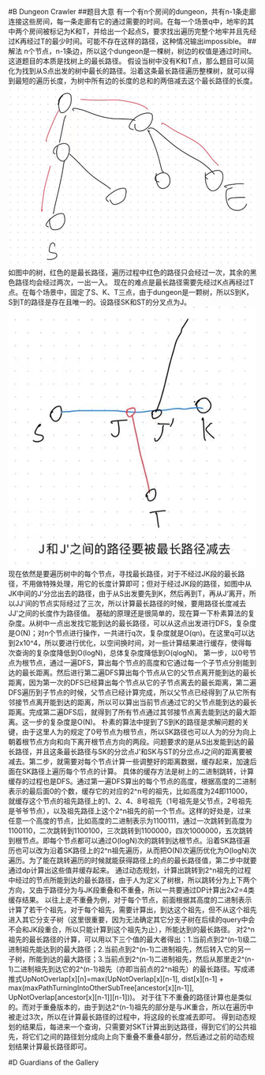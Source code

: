 #B Dungeon Crawler
##题目大意
有一个有n个房间的dungeon，共有n-1条走廊连接这些房间，每一条走廊有它的通过需要的时间。在每一个场景q中，地牢的其中两个房间被标记为K和T，并给出一个起点S，要求找出遍历完整个地牢并且先经过K再经过T的最少时间。可能不存在这样的路径，这种情况输出impossible。
##解法
n个节点，n-1条边，所以这个dungeon是一棵树，树边的权值是通过时间t。这道题目的本质是找树上的最长路径。
假设当树中没有K和T点，那么题目可以简化为找到从S点出发的树中最长的路径。沿着这条最长路径遍历整棵树，就可以得到最短的遍历长度，为树中所有边的长度的总和的两倍减去这个最长路径的长度。
![](tree.jpg)
如图中的树，红色的是最长路径，遍历过程中红色的路径只会经过一次，其余的黑色路径均会经过两次，一出一入。
现在的难点是最长路径需要先经过K点再经过T点。在每个场景中，固定了S、K、T三点，由于dungeon是一颗树，所以S到K，S到T的路径是存在且唯一的。设路径SK和ST的分叉点为J。
![](joint.jpg)
现在依然是要遍历树中的每个节点，寻找最长路径，对于不经过JK段的最长路径，不用做特殊处理，用它的长度计算即可；但对于经过JK段的路径，如图中从JK中间的J'分岔出去的路径，由于从S出发要先到K，然后再到T，再从J‘离开，所以JJ'间的节点实际经过了三次，所以计算最长路径的时候，要用路径长度减去JJ'之间的长度作为路径值。
基础的原理还是很简单的，现在算一下朴素算法的复杂度。从树中一点出发找它能到达的最长路径，可以从这点出发进行DFS，复杂度是O(N)；对n个节点进行操作，一共进行q次，复杂度就是O(qn)。在这里q可以达到2x10^4，所以要进行优化，以空间换时间，对一些计算结果进行缓存，使得每次查询的复杂度降低到O(logN)，总体复杂度降低到O(qlogN)。
第一步，以0号节点为根节点，通过一遍DFS，算出每个节点的高度和它通过每一个子节点分别能到达的最长距离。然后进行第二遍DFS算出每个节点从它的父节点离开能到达的最长距离，因为第一次的DFS已经算出每个节点从它的子节点离去的最长距离，第二遍DFS遍历到子节点的时候，父节点已经计算完成，所以父节点已经得到了从它所有邻接节点离开能到达的距离，所以可以算出当前节点通过它的父节点能到达的最长距离。完成第二遍DFS后，就得到了所有节点通过其邻接节点离去能到达的最大距离。这一步的复杂度是O(N)。
朴素的算法中提到了S到K的路径是求解问题的关键，由于这里人为的规定了0号节点为根节点，所以SK路径也可以人为的分为向上朝着根节点方向和向下离开根节点方向的两段。问题要求的是从S出发能到达的最长路径，并且这条最长路径与SK的分岔点J'和SK与ST的分岔点J之间的距离要被减去。第二步，就需要对每个节点计算一些调整好的距离数据，缓存起来，加速后面在SK路径上遍历每个节点的计算。
具体的缓存方法是树上的二进制跳转，计算缓存的过程也是DFS。通过第一遍DFS算出的每个节点的高度，根据高度的二进制表示的最后面0的个数，缓存它的对应的2^n号的祖先，比如高度为24即11000，就缓存这个节点的祖先路径上的1、2、4、8号祖先（1号祖先是父节点，2号祖先是爷爷节点），以及祖先路径上这个2^n祖先的前一个节点。这样的好处是，过来任意一个高度的节点，比如高度的二进制表示为1100111，通过一次跳转到高度为1100110，二次跳转到1100100，三次跳转到1100000，四次1000000，五次跳转到根节点。即每个节点都可以通过O(logN)次的跳转到达根节点。沿着SK路径遍历也可以改为沿着SK路径上的2^n祖先遍历，从而把O(N)次遍历优化为O(logN)次遍历。为了能在跳转遍历的时候就能获得路径上的点的最长路径值，第二步中就要通过dp计算出这些值并缓存起来。
通过动态规划，计算出跳转到2^n祖先的过程中经过的节点所能到达的最长路径，由于人为定义了树根，所以跳转分为上下两个方向，又由于路径分为与JK段重叠和不重叠，所以一共要通过DP计算出2x2=4类缓存结果。
以往上走不重叠为例，对于每个节点，前面根据其高度的二进制表示计算了若干个祖先，对于每个祖先，需要计算出，到达这个祖先，但不从这个祖先进入其它分支子树（这里很重要，因为无法确定其它分支子树在后续的query中会不会和JK段重合，所以只能计算到这个祖先为止），所能达到的最长路径。 对2^n祖先的最长路径的计算，可以用以下三个值的最大者得出：1.当前点到2^(n-1)级二进制祖先能达到的最大路径；2.当前点到2^(n-1)二进制祖先，然后转入它的另一子树，所能到达的最大路径；3.当前点到2^(n-1)二进制祖先，然后从那里走2^(n-1)二进制祖先到达它的2^(n-1)祖先（亦即当前点的2^n祖先）的最长路径。写成递推式UpNotOverlap[x][n]=max(UpNotOverlap[x][n-1], dist[x][n-1] + max(maxPathTurningIntoOtherSubTree[ancestor[x][n-1]], UpNotOverlap[ancestor[x][n-1]][n-1]))。
对于往下不重叠的路径计算也是类似的。而对于重叠版本的，由于到达2^(n-1)祖先的部分是与JK重合，所以在遍历中被走过3次，所以在计算最长路径的过程中，将这段的长度减去即可。
得到动态规划的结果后，每进来一个查询，只需要对SKT计算出到达路径，得到它们的公共祖先，将它们之间的路径划分成向上向下重叠不重叠4部分，然后通过之前的动态规划结果计算最长路径即可。

#D Guardians of the Gallery
